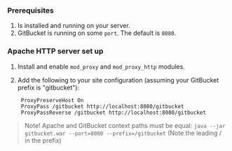 ### Prerequisites
1. Is installed and running on your server.
2. GitBucket is running on some `port`. The default is `8080`.

### Apache HTTP server set up
1. Install and enable `mod_proxy` and `mod_proxy_http` modules.
2. Add the following to your site configuration (assuming your GitBucket prefix is "gitbucket"):
                
        ProxyPreserveHost On
        ProxyPass /gitbucket http://localhost:8080/gitbucket
        ProxyPassReverse /gitbucket http://localhost:8080/gitbucket

> Note! Apache and GitBucket context paths must be equal:
`java --jar gitbucket.war --port=8080 --prefix=/gitbucket`
(Note the leading / in the prefix)
